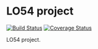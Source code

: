 LO54 project
============

[![Build Status](https://travis-ci.org/Anthony25-UTBM/lo54_courses_management.svg?branch=master)](https://travis-ci.org/Anthony25-UTBM/lo54_courses_management)  [![Coverage Status](https://coveralls.io/repos/github/Anthony25-UTBM/lo54_courses_management/badge.svg?branch=master)](https://coveralls.io/github/Anthony25-UTBM/lo54_courses_management?branch=master)

LO54 project.
